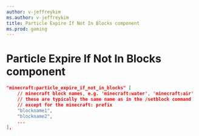```yaml
---
author: v-jeffreykim
ms.author: v-jeffreykim
title: Particle Expire If Not In Blocks component
ms.prod: gaming
---
```


# Particle Expire If Not In Blocks component

```json
"minecraft:particle_expire_if_not_in_blocks" [
    // minecraft block names, e.g. 'minecraft:water', 'minecraft:air'
    // these are typically the same name as in the /setblock command
    // except for the minecraft: prefix
    "blockname1",
    "blockname2", 
    ...
],
```
